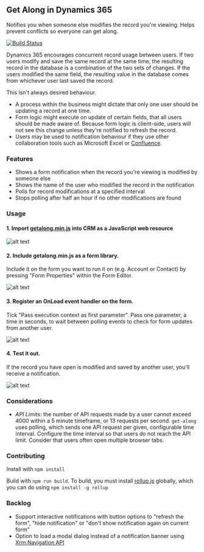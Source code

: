 ## Get Along in Dynamics 365 
Notifies you when someone else modifies the record you're viewing. Helps prevent conflicts so everyone can get along.

<a href="https://travis-ci.com/camelCaseDave/get-along"><img
            src="https://img.shields.io/travis/camelCaseDave/get-along/master.svg?style=flat-square" alt="Build Status"></a>

Dynamics 365 encourages concurrent record usage between users. If two users modify and save the same record at the same time, the resulting record in the database is a combination of the two sets of changes. If the users modified the same field, the resulting value in the database comes from whichever user last saved the record.

This isn't always desired behaviour. 
* A process within the business might dictate that only one user should be updating a record at one time.
* Form logic might execute on update of certain fields, that all users should be made aware of. Because form logic is client-side, users will not see this change unless they're notified to refresh the record.
* Users may be used to notification behaviour if they use other collaboration tools such as Microsoft Excel or [Confluence](https://www.atlassian.com/software/confluence).

### Features

 - Shows a form notification when the record you're viewing is modified by someone else
 - Shows the name of the user who modified the record in the notification
 - Polls for record modifications at a specified interval
 - Stops polling after half an hour if no other modifications are found

### Usage

#### 1. Import [getalong.min.js](https://github.com/camelCaseDave/get-along/blob/master/dist/getalong.min.js) into CRM as a JavaScript web resource

![alt text](https://i.imgur.com/rsDfteC.png)

#### 2. Include getalong.min.js as a form library.

Include it on the form you want to run it on (e.g. Account or Contact) by pressing "Form Properties" within the Form Editor.

![alt text](https://i.imgur.com/4m6HkxP.png)

#### 3. Register an OnLoad event handler on the form. 

Tick "Pass execution context as first parameter". Pass one parameter, a time in seconds, to wait between polling events to check for form updates from another user.

![alt text](https://i.imgur.com/XFFfQzu.png)

#### 4. Test it out. 

If the record you have open is modified and saved by another user, you'll receive a notification.

![alt text](https://i.imgur.com/jpjF7yD.gif)

### Considerations

 - *API Limits*: the number of API requests made by a user cannot exceed 4000 within a 5 minute timeframe, or 13 requests per second. `get-along` uses polling, which sends one API request per given, configurable time interval. Configure the time interval so that users do not reach the API limit. Consider that users often open multiple browser tabs.

### Contributing

Install with `npm install`

Build with `npm run build`. 
To build, you must install [rollup.js](https://rollupjs.org/guide/en) globally, which you can do using `npm install -g rollup`

 ### Backlog

  - Support interactive notifications with button options to "refresh the form", "hide notification" or "don't show notification again on current form"
  - Option to load a modal dialog instead of a notification banner using [Xrm.Navigation API](https://docs.microsoft.com/en-us/dynamics365/customer-engagement/developer/clientapi/reference/xrm-navigation)
